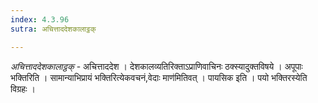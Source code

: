 ```yaml
---
index: 4.3.96
sutra: अचित्ताददेशकालाट्ठक्

---
```

_अचित्ताददेशकालाट्ठक्_ - अचित्ताददेश । देशकालव्यतिरिक्ताऽप्राणिवाचिनः ठक्स्यादुक्तविषये । अपूपाः भक्तिरिति । सामान्याभिप्रायं भक्तिरित्येकवचनं,वेदाः माण॑मितिवत् । पायसिक इति । पयो भक्तिरस्येति विग्रहः । 